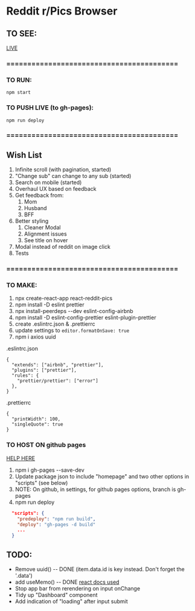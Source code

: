 # Reddit r/Pics Browser

## TO SEE:

[LIVE](https://aaroncaraway.github.io/react-reddit-pics/)

### =========================================

### TO RUN:

`npm start`

### TO PUSH LIVE (to gh-pages):

`npm run deploy`

### =========================================

## Wish List

1. Infinite scroll (with pagination, started)
2. "Change sub" can change to any sub (started)
3. Search on mobile (started)
4. Overhaul UX based on feedback
5. Get feedback from:
   1. Mom
   2. Husband
   3. BFF
6. Better styling
   1. Cleaner Modal
   2. Alignment issues
   3. See title on hover
7. Modal instead of reddit on image click
8. Tests

### =========================================

### TO MAKE:

1. npx create-react-app react-reddit-pics
2. npm install -D eslint prettier
3. npx install-peerdeps --dev eslint-config-airbnb
4. npm install -D eslint-config-prettier eslint-plugin-prettier
5. create .eslintrc.json & .prettierrc
6. update settings to `editor.formatOnSave: true`
7. npm i axios uuid

.eslintrc.json

```
{
  "extends": ["airbnb", "prettier"],
  "plugins": ["prettier"],
  "rules": {
    "prettier/prettier": ["error"]
  },
}
```

.prettierrc

```
{
  "printWidth": 100,
  "singleQuote": true
}
```

### TO HOST ON github pages

[HELP HERE](https://dev.to/yuribenjamin/how-to-deploy-react-app-in-github-pages-2a1f)

1. npm i gh-pages --save-dev
2. Update package json to include "homepage" and two other options in "scripts" (see below)
3. NOTE: On github, in settings, for github pages options, branch is gh-pages
4. npm run deploy

```json
  "scripts": {
    "predeploy": "npm run build",
    "deploy": "gh-pages -d build"
    ...
  }
```

## TODO:

- Remove uuid() -- DONE (item.data.id is key instead. Don't forget the '.data')
- add useMemo() -- DONE [react docs used](https://reactjs.org/docs/hooks-faq.html#how-to-memoize-calculations)
- Stop app bar from rerendering on input onChange
- Tidy up "Dashboard" component
- Add indication of "loading" after input submit
